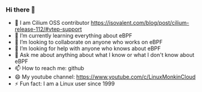 ### Hi there 👋

- 🔭 I am Cilium OSS contributor https://isovalent.com/blog/post/cilium-release-112/#vtep-support
- 🌱 I’m currently learning everything about eBPF
- 👯 I’m looking to collaborate on anyone who works on eBPF
- 🤔 I’m looking for help with anyone who knows about eBPF
- 💬 Ask me about anything about what I know or what I don't know about eBPF
- 📫 How to reach me: github
- 😄 My youtube channel: https://www.youtube.com/c/LinuxMonkinCloud
- ⚡ Fun fact: I am a Linux user since 1999

